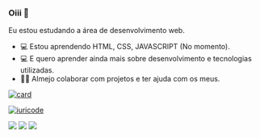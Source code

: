 
### Oiii 👋
Eu estou estudando a área de desenvolvimento web.
- 💻 Estou aprendendo HTML, CSS, JAVASCRIPT (No momento).
- 💻 E quero aprender ainda mais sobre desenvolvimento e tecnologias utilizadas.
- 🤜🤛 Almejo colaborar com projetos e ter ajuda com os meus. 

[![card](https://github-readme-stats.vercel.app/api?username=iuricode&theme=Radical)](https://github.com/iuricode/)

[![iuricode](https://github-readme-stats.vercel.app/api/top-langs/?username=iuricode&hide=html&layout=compact=true&theme=Radical)](https://github.com/iuricode/)

[<img src="https://img.shields.io/badge/twitter-%231DA1F2.svg?&style=for-the-badge&logo=twitter&logoColor=white" />](https://twitter.com/Jonatas1556)   [<img src="https://img.shields.io/badge/linkedin-%230077B5.svg?&style=for-the-badge&logo=linkedin&logoColor=white" />](https://www.linkedin.com/in/jonatas1565/) [<img src = "https://img.shields.io/badge/instagram-%23E4405F.svg?&style=for-the-badge&logo=instagram&logoColor=white">](https://www.instagram.com/Jonatas_1565/) 
